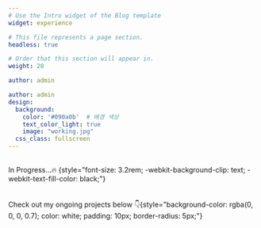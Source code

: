 ```yaml
---
# Use the Intro widget of the Blog template
widget: experience

# This file represents a page section.
headless: true

# Order that this section will appear in.
weight: 20

author: admin

author: admin
design:
  background:
    color: '#090a0b'  # 배경 색상
    text_color_light: true
    image: "working.jpg"
  css_class: fullscreen
---
```


<br>
In Progress...🔥
{style="font-size: 3.2rem; -webkit-background-clip: text; -webkit-text-fill-color: black;"}
<br><br><br>
Check out my ongoing projects below 👇{style="background-color: rgba(0, 0, 0, 0.7); color: white; padding: 10px; border-radius: 5px;"}